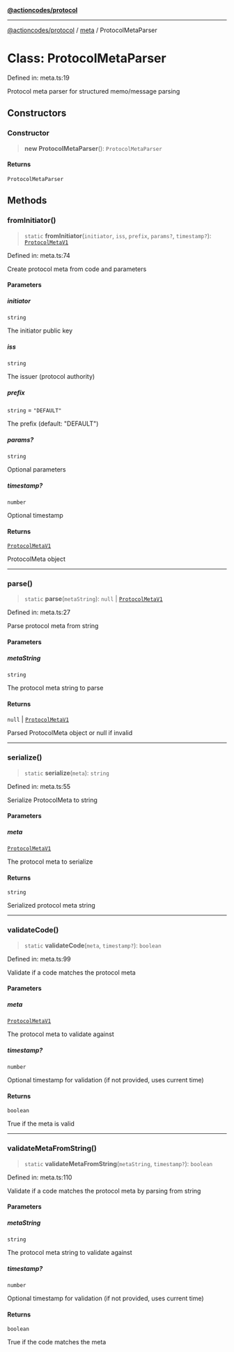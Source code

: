 [**@actioncodes/protocol**](../../README.md)

***

[@actioncodes/protocol](../../modules.md) / [meta](../README.md) / ProtocolMetaParser

# Class: ProtocolMetaParser

Defined in: meta.ts:19

Protocol meta parser for structured memo/message parsing

## Constructors

### Constructor

> **new ProtocolMetaParser**(): `ProtocolMetaParser`

#### Returns

`ProtocolMetaParser`

## Methods

### fromInitiator()

> `static` **fromInitiator**(`initiator`, `iss`, `prefix`, `params?`, `timestamp?`): [`ProtocolMetaV1`](../interfaces/ProtocolMetaV1.md)

Defined in: meta.ts:74

Create protocol meta from code and parameters

#### Parameters

##### initiator

`string`

The initiator public key

##### iss

`string`

The issuer (protocol authority)

##### prefix

`string` = `"DEFAULT"`

The prefix (default: "DEFAULT")

##### params?

`string`

Optional parameters

##### timestamp?

`number`

Optional timestamp

#### Returns

[`ProtocolMetaV1`](../interfaces/ProtocolMetaV1.md)

ProtocolMeta object

***

### parse()

> `static` **parse**(`metaString`): `null` \| [`ProtocolMetaV1`](../interfaces/ProtocolMetaV1.md)

Defined in: meta.ts:27

Parse protocol meta from string

#### Parameters

##### metaString

`string`

The protocol meta string to parse

#### Returns

`null` \| [`ProtocolMetaV1`](../interfaces/ProtocolMetaV1.md)

Parsed ProtocolMeta object or null if invalid

***

### serialize()

> `static` **serialize**(`meta`): `string`

Defined in: meta.ts:55

Serialize ProtocolMeta to string

#### Parameters

##### meta

[`ProtocolMetaV1`](../interfaces/ProtocolMetaV1.md)

The protocol meta to serialize

#### Returns

`string`

Serialized protocol meta string

***

### validateCode()

> `static` **validateCode**(`meta`, `timestamp?`): `boolean`

Defined in: meta.ts:99

Validate if a code matches the protocol meta

#### Parameters

##### meta

[`ProtocolMetaV1`](../interfaces/ProtocolMetaV1.md)

The protocol meta to validate against

##### timestamp?

`number`

Optional timestamp for validation (if not provided, uses current time)

#### Returns

`boolean`

True if the meta is valid

***

### validateMetaFromString()

> `static` **validateMetaFromString**(`metaString`, `timestamp?`): `boolean`

Defined in: meta.ts:110

Validate if a code matches the protocol meta by parsing from string

#### Parameters

##### metaString

`string`

The protocol meta string to validate against

##### timestamp?

`number`

Optional timestamp for validation (if not provided, uses current time)

#### Returns

`boolean`

True if the code matches the meta
